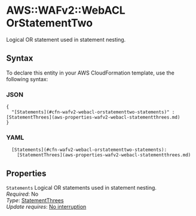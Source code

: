 # AWS::WAFv2::WebACL OrStatementTwo<a name="aws-properties-wafv2-webacl-orstatementtwo"></a>

Logical OR statement used in statement nesting\.

## Syntax<a name="aws-properties-wafv2-webacl-orstatementtwo-syntax"></a>

To declare this entity in your AWS CloudFormation template, use the following syntax:

### JSON<a name="aws-properties-wafv2-webacl-orstatementtwo-syntax.json"></a>

```
{
  "[Statements](#cfn-wafv2-webacl-orstatementtwo-statements)" : [StatementThrees](aws-properties-wafv2-webacl-statementthrees.md)
}
```

### YAML<a name="aws-properties-wafv2-webacl-orstatementtwo-syntax.yaml"></a>

```
  [Statements](#cfn-wafv2-webacl-orstatementtwo-statements): 
    [StatementThrees](aws-properties-wafv2-webacl-statementthrees.md)
```

## Properties<a name="aws-properties-wafv2-webacl-orstatementtwo-properties"></a>

`Statements`  <a name="cfn-wafv2-webacl-orstatementtwo-statements"></a>
Logical OR statements used in statement nesting\.  
*Required*: No  
*Type*: [StatementThrees](aws-properties-wafv2-webacl-statementthrees.md)  
*Update requires*: [No interruption](https://docs.aws.amazon.com/AWSCloudFormation/latest/UserGuide/using-cfn-updating-stacks-update-behaviors.html#update-no-interrupt)